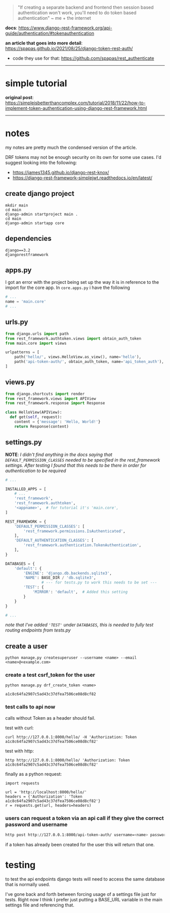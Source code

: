 > "If creating a separate backend and frontend then session based authentication won't work, you'll need to do token based authentication" ~ me + the internet

**docs**: https://www.django-rest-framework.org/api-guide/authentication/#tokenauthentication

**an article that goes into more detail**: https://spapas.github.io/2021/08/25/django-token-rest-auth/

- code they use for that: https://github.com/spapas/rest_authenticate

-----

# simple tutorial

**original post**: https://simpleisbetterthancomplex.com/tutorial/2018/11/22/how-to-implement-token-authentication-using-django-rest-framework.html

-----

# notes

my notes are pretty much the condensed version of the article.

DRF tokens may not be enough security on its own for some use cases.  I'd suggest looking into the following:

- https://james1345.github.io/django-rest-knox/
- https://django-rest-framework-simplejwt.readthedocs.io/en/latest/

## create django project

	mkdir main
	cd main
	django-admin startproject main .
	cd main
	django-admin startapp core

## dependencies

	django==3.2
	djangorestframework

## apps.py

I got an error with the project being set up the way it is in reference to the import for the core app.  In `core.apps.py` i have the following

```python
# ...
name = 'main.core'
# ...
```

## urls.py

```python
from django.urls import path
from rest_framework.authtoken.views import obtain_auth_token 
from main.core import views

urlpatterns = [
    path('hello/', views.HelloView.as_view(), name='hello'),
    path('api-token-auth/', obtain_auth_token, name='api_token_auth'),
]
```

## views.py

```python
from django.shortcuts import render
from rest_framework.views import APIView
from rest_framework.response import Response

class HelloView(APIView):
  def get(self, request):
    content = {'message': 'Hello, World!'}
    return Response(content)
```
	
## settings.py

**NOTE**: _I didn't find anything in the docs saying that `DEFAULT_PERMISSION_CLASSES` needed to be specified in the rest_framework settings.  After testing I found that this needs to be there in order for authentication to be required_

```python
# ...

INSTALLED_APPS = [
	# ...
	'rest_framework',
	'rest_framework.authtoken',
	'<appname>',  # for tutorial it's 'main.core',
]

REST_FRAMEWORK = {
    'DEFAULT_PERMISSION_CLASSES': [
        'rest_framework.permissions.IsAuthenticated',
    ],
    'DEFAULT_AUTHENTICATION_CLASSES': [
        'rest_framework.authentication.TokenAuthentication',
    ],
}

DATABASES = {
    'default': {
        'ENGINE': 'django.db.backends.sqlite3',
        'NAME': BASE_DIR / 'db.sqlite3',
				# --- for tests.py to work this needs to be set ---
        'TEST': {
            'MIRROR': 'default',  # Added this setting
        }
    }
}

# ...

```

_note that I've added `'TEST'` under `DATABASES`, this is needed to fully test routing endpoints from tests.py_ 

## create a user

	python manage.py createsuperuser --username <name> --email <name>@<example.com>

### create a test csrf_token for the user

	python manage.py drf_create_token <name>
	
	a1c8c64fa2907c5ad43c37dfea7506ce08d8cf82

### test calls to api now

calls without Token as a header should fail.

test with curl:

	curl http://127.0.0.1:8000/hello/ -H 'Authorization: Token a1c8c64fa2907c5ad43c37dfea7506ce08d8cf82'
	
test with http: 

	http http://127.0.0.1:8000/hello/ 'Authorization: Token a1c8c64fa2907c5ad43c37dfea7506ce08d8cf82'

finally as a python request:

	import requests
	
	url = 'http://localhost:8000/hello/'
	headers = {'Authorization': 'Token a1c8c64fa2907c5ad43c37dfea7506ce08d8cf82'}
	r = requests.get(url, headers=headers)

### users can request a token via an api call if they give the correct password and username

```bash
http post http://127.0.0.1:8000/api-token-auth/ username=<name> password=<pass>
```

if a token has already been created for the user this will return that one.

# testing

to test the api endpoints django tests will need to access the same database that is normally used.

<!-- when testing from the BASE_DIR type the following:

	python manage.py test api --settings=api.testconfig -->

I've gone back and forth between forcing usage of a settings file just for tests.  Right now I think I prefer just putting a BASE_URL variable in the main settings file and referencing that.

